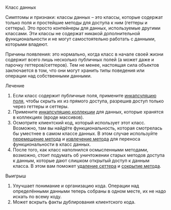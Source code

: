 Класс данных

Симптомы и признаки: классы данных – это классы, которые содержат только поля и простейшие методы для доступа к ним (геттеры и сеттеры). Это просто контейнеры для данных, используемые другими классами. Эти классы не содержат никакой дополнительной функциональности и не могут самостоятельно работать с данными, которыми владеют.

Причины появления: это нормально, когда класс в начале своей жизни содержит всего лишь несколько публичных полей (а может даже и парочку геттеров/сеттеров). Тем не менее, настоящая сила объектов заключается в том, что они могут хранить типы поведения или операции над собственными данными.

Лечение

1. Если класс содержит публичные поля, примените <a href="https://github.com/helenasilkina/refactoring/blob/master/Encapsulate%20Field%20(Инкапсуляция%20поля).md"> инкапсуляцию поля</a>, чтобы скрыть их из прямого доступа, разрешив доступ только через геттеры и сеттеры.
2. Примените <a href="https://github.com/helenasilkina/refactoring/blob/master/Encapsulate%20Collection%20(Инкапсуляция%20коллекции).md">инкапсуляцию коллекции</a> для данных, которые хранятся в коллекциях (вроде массивов).
3. Осмотрите клиентский код, который использует этот класс. Возможно, там вы найдёте функциональность, которая смотрелась бы уместнее в самом классе данных. В этом случае используйте <a href="https://github.com/helenasilkina/refactoring/blob/master/Move%20Method%20(Перемещение%20метода).md">перемещение метода</a> и <a href="https://github.com/helenasilkina/refactoring/blob/master/Extract_Method%20(Извлечение%20метода).md">извлечение метода</a> для переноса функциональности в класс данных.
4. После того, как класс наполнился осмысленными методами, возможно, стоит подумать об уничтожении старых методов доступа к данным, которые дают слишком открытый доступ к данным класса. В этом вам поможет <a href="https://github.com/helenasilkina/refactoring/blob/master/Remove%20Setting%20Method%20(Удаление%20сеттера).md">удаление сеттера</a> и <a href="https://github.com/helenasilkina/refactoring/blob/master/Hide%20Method%20(Сокрытие%20метода).md">сокрытие метода</a>.

Выигрыш

1. Улучшает понимание и организацию кода. Операции над определёнными данными теперь собраны в одном месте, их не надо искать по всему коду.
2. Может вскрыть факты дублирования клиентского кода.
